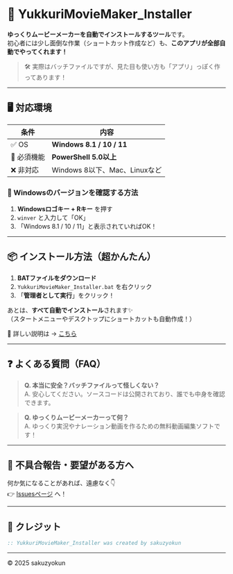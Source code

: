 # 🎥 YukkuriMovieMaker_Installer

**ゆっくりムービーメーカーを自動でインストールするツール**です。  
初心者には少し面倒な作業（ショートカット作成など）も、**このアプリが全部自動でやってくれます！**

> 🛠 実際はバッチファイルですが、見た目も使い方も「アプリ」っぽく作ってあります！

---

## 🖥 対応環境

| 条件         | 内容                         |
|--------------|------------------------------|
| ✅ OS        | **Windows 8.1 / 10 / 11**     |
| 🔧 必須機能  | **PowerShell 5.0以上**       |
| ❌ 非対応    | Windows 8以下、Mac、Linuxなど |

### 🧐 Windowsのバージョンを確認する方法
1. **Windowsロゴキー + Rキー** を押す  
2. `winver` と入力して「OK」  
3. 「Windows 8.1 / 10 / 11」と表示されていればOK！

---

## 📦 インストール方法（超かんたん）

1. **BATファイルをダウンロード**
2. `YukkuriMovieMaker_Installer.bat` を右クリック
3. 「**管理者として実行**」をクリック！

あとは、**すべて自動でインストール**されます✨  
（スタートメニューやデスクトップにショートカットも自動作成！）

📘 詳しい説明は → [こちら](https://sakuzyokun.github.io/YukkuriMovieMaker_Installer)

---

## ❓ よくある質問（FAQ）

> **Q. 本当に安全？バッチファイルって怪しくない？**  
A. 安心してください。ソースコードは公開されており、誰でも中身を確認できます。

> **Q. ゆっくりムービーメーカーって何？**  
A. ゆっくり実況やナレーション動画を作るための無料動画編集ソフトです！

---

## 🐞 不具合報告・要望がある方へ

何か気になることがあれば、遠慮なく👇  
👉 [Issuesページ](https://github.com/sakuzyokun/YukkuriMovieMaker_Installer/issues) へ！

---

## 📄 クレジット

```bat
:: YukkuriMovieMaker_Installer was created by sakuzyokun
```

---

© 2025 sakuzyokun
